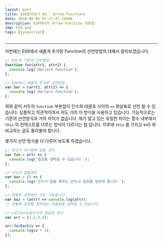```yaml
---
layout: post
title: ES6알아보기 04 - Arrow Functions
date: 2018-06-01 07:27:47 +0900
description: ES6에서의 Arrow Function 사용법
img: ES6.png
tags: [javascript]
---
```

------------------------------------------------
이번에는 ES6에서 새롭게 추가된 Function의 선언방법의 대해서 알아보겠습니다.

```javascript
// ES5의 기존의 선언방법
function foo(attr1, attr2) {
  console.log('Declare function');
};

// ES6에서 새롭게 추가된 선언방법
var bar = (arrt1, attr2) => {
  console.log('declare function');
};
```

위와 같이 서두의 `function` 부분없이 인수와 대괄호 사이의 `=>` 화살표로 선언 될 수 있습니다. 심플하고 직관적이여서 저도 거의 이 방식을 사용하고 있습니다. 기능적으로는 기존의 선언방식과 거의 차이가 없습니다. 제가 알고 있는 유일한 차이는 함수 내부에서 `this` 의 컨텍스트를 다루는 방식이 다르다는 점 입니다. 이후에 `this` 를 가지고 es5 와 비교하는 글도 올려볼까 합니다.

몇가지 선언 방식을 더 다루어 보도록 하겠습니다.
```javascript
// 인수가 하나밖에 없을 경우
var foo = attr => {
  console.log('괄호를 생략할 수 있습니다.');
};

// 인수가 없을경우
var bar = () => {
  console.log('인수가 없을 경우는 반드시 괄호를 넣어야 합니다.');
};

// 한줄로 표현하는 것도 가능합니다.
var baz = (attr) => console.log(attr);
// 한줄로 표현할 경우에는 대괄호를 생략할 수 있습니다.

// callback함수로의 화살표 함수
var arr = [1,2,3,4];

arr.forEach(v => {
  console.log(v * 2);
});
```